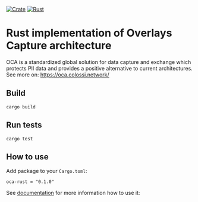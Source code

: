 [![Crate](https://img.shields.io/crates/v/oca-rust)](https://crates.io/crates/oca-rust)
[![Rust](https://github.com/THCLab/oca-rust/actions/workflows/rust.yml/badge.svg?event=push)](https://github.com/THCLab/oca-rust/actions/workflows/rust.yml)



# Rust implementation of Overlays Capture architecture


OCA is a standardized global solution for data capture and exchange which protects PII data and provides a positive alternative to current architectures.
See more on: https://oca.colossi.network/

## Build

    cargo build

## Run tests

    cargo test

## How to use


Add package to your `Cargo.toml`:

    oca-rust = "0.1.0"


See [documentation](https://docs.rs/oca-rust/0.1.0) for more information how to use it:
